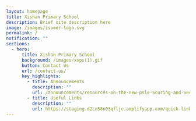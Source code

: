 ```yaml
---
layout: homepage
title: Xishan Primary School
description: Brief site description here
image: /images/isomer-logo.svg
permalink: /
notification: ""
sections:
  - hero:
      title: Xishan Primary School
      background: /images/xsps(1).gif
      button: Contact Us
      url: /contact-us/
      key_highlights:
        - title: Announcements
          description: ""
          url: /announcements/resources-on-the-new-psle-Scoring-and-Secondary-1-Posting-Systems/
        - title: Useful Links
          description: ""
          url: https://staging.d2cn58n03qfljc.amplifyapp.com/quick-links
---
```

